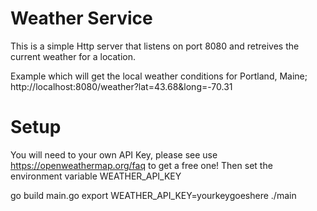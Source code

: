# Weather Service 
This is a simple Http server that listens on port 8080 and retreives the current weather for a location.

Example which will get the local weather conditions for Portland, Maine;
http://localhost:8080/weather?lat=43.68&long=-70.31

# Setup
You will need to your own API Key, please see use https://openweathermap.org/faq to get a free one! 
Then set the environment variable WEATHER_API_KEY

go build main.go
export WEATHER_API_KEY=yourkeygoeshere
./main